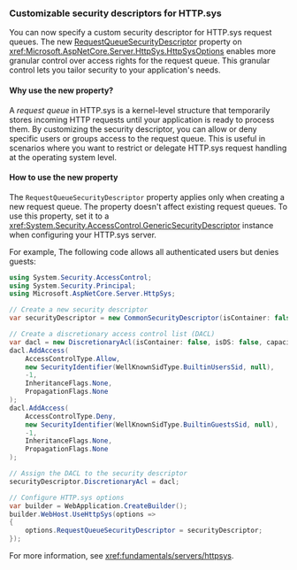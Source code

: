 ### Customizable security descriptors for HTTP.sys
<!--PR: https://github.com/dotnet/aspnetcore/pull/61325-->

You can now specify a custom security descriptor for HTTP.sys request queues. The new [RequestQueueSecurityDescriptor](https://source.dot.net/#Microsoft.AspNetCore.Server.HttpSys/HttpSysOptions.cs,a556950881fd2d87) property on <xref:Microsoft.AspNetCore.Server.HttpSys.HttpSysOptions> enables more granular control over access rights for the request queue. This granular control lets you tailor security to your application's needs.

#### Why use the new property?

A *request queue* in HTTP.sys is a kernel-level structure that temporarily stores incoming HTTP requests until your application is ready to process them. By customizing the security descriptor, you can allow or deny specific users or groups access to the request queue. This is useful in scenarios where you want to restrict or delegate HTTP.sys request handling at the operating system level.

#### How to use the new property

The `RequestQueueSecurityDescriptor` property applies only when creating a new request queue. The property doesn't affect existing request queues. To use this property, set it to a <xref:System.Security.AccessControl.GenericSecurityDescriptor> instance when configuring your HTTP.sys server.

For example, The following code allows all authenticated users but denies guests:

```csharp
using System.Security.AccessControl;
using System.Security.Principal;
using Microsoft.AspNetCore.Server.HttpSys;

// Create a new security descriptor
var securityDescriptor = new CommonSecurityDescriptor(isContainer: false, isDS: false, sddlForm: string.Empty);

// Create a discretionary access control list (DACL)
var dacl = new DiscretionaryAcl(isContainer: false, isDS: false, capacity: 2);
dacl.AddAccess(
    AccessControlType.Allow,
    new SecurityIdentifier(WellKnownSidType.BuiltinUsersSid, null),
    -1,
    InheritanceFlags.None,
    PropagationFlags.None
);
dacl.AddAccess(
    AccessControlType.Deny,
    new SecurityIdentifier(WellKnownSidType.BuiltinGuestsSid, null),
    -1,
    InheritanceFlags.None,
    PropagationFlags.None
);

// Assign the DACL to the security descriptor
securityDescriptor.DiscretionaryAcl = dacl;

// Configure HTTP.sys options
var builder = WebApplication.CreateBuilder();
builder.WebHost.UseHttpSys(options =>
{
    options.RequestQueueSecurityDescriptor = securityDescriptor;
});
```

For more information, see <xref:fundamentals/servers/httpsys>.
